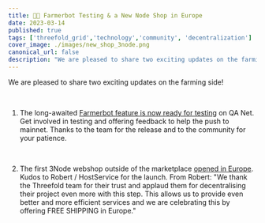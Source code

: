```yaml
---
title: 👩‍🌾 Farmerbot Testing & a New Node Shop in Europe
date: 2023-03-14
published: true
tags: ['threefold_grid','technology','community', 'decentralization']
cover_image: ./images/new_shop_3node.png
canonical_url: false
description: "We are pleased to share two exciting updates on the farming side!"
---
```


We are pleased to share two exciting updates on the farming side!

<br/>

1. The long-awaited [Farmerbot feature is now ready for testing](https://forum.threefold.io/t/tf-grid-3-9-farmer-bot-on-qanet/3842) on QA Net. Get involved in testing and offering feedback to help the push to mainnet. Thanks to the team for the release and to the community for your patience.

<br/>

2. The first 3Node webshop outside of the marketplace [opened in Europe](https://forum.threefold.io/t/first-3node-webshop-outside-martketplace-opened-today-in-europe/3841). Kudos to Robert / HostService for the launch. From Robert: "We thank the Threefold team for their trust and applaud them for decentralising their project even more with this step. This allows us to provide even better and more efficient services and we are celebrating this by offering FREE SHIPPING in Europe."